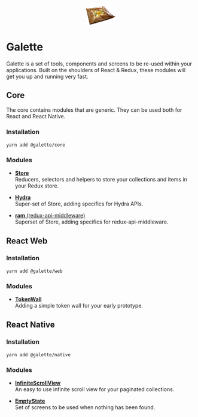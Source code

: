 <p align="center"><a href="https://github.com/kametventures/galette" target="_blank">
    <img src="./assets/galette.png" height="50">
</a></p>

# Galette

Galette is a set of tools, components and screens to be re-used within your applications. Built on the shoulders of
React & Redux, these modules will get you up and running very fast.

## Core

The core contains modules that are generic. They can be used both for React and React Native.

### Installation

```
yarn add @galette/core
```

### Modules

- [**Store**](./core/src/store)<br>
  Reducers, selectors and helpers to store your collections and items in your Redux store.

- [**Hydra**](./core/src/hydra)<br>
  Super-set of Store, adding specifics for Hydra APIs.

- [**ram** (redux-api-middleware)](./core/src/redux-api-middleware)<br>
  Superset of Store, adding specifics for redux-api-middleware.

## React Web

### Installation

```
yarn add @galette/web
```

### Modules

- [**TokenWall**](./web/src/token-wall)<br>
  Adding a simple token wall for your early prototype.

## React Native

### Installation

```
yarn add @galette/native
```

### Modules

- [**InfiniteScrollView**](./native/src/infinite-scroll-view)<br>
  An easy to use infinite scroll view for your paginated collections.

- [**EmptyState**](./native/src/empty-state)<br>
  Set of screens to be used when nothing has been found.
